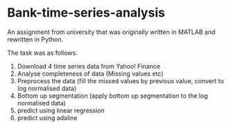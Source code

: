 # Bank-time-series-analysis
An assignment from university that was originally written in MATLAB and rewritten in Python. 

The task was as follows. 

1) Download 4 time series data from Yahoo! Finance
2) Analyse completeness of data
    (Missing values etc)
3) Preprocess the data
    (fill the missed values by previous value,
    convert to log normalised data)
4) Bottom up segmentation
    (apply bottom up segmentation to the log normalised data)
5) predict using linear regression
6) predict using adaline
